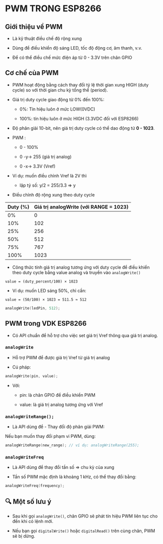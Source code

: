 # PWM TRONG ESP8266

## Giới thiệu về PWM

- Là kỹ thuật điều chế độ rộng xung

- Dùng để điều khiển độ sáng LED, tốc độ động cơ, âm thanh, v.v.

- Để có thể điều chế mức điện áp từ 0 - 3.3V trên chân GPIO

## Cơ chế của PWM

- PWM hoạt động bằng cách thay đổi tỷ lệ thời gian xung HIGH (duty cycle) so với thời gian chu kỳ tổng thể (period).

- Giá trị duty cycle giao động từ 0% đến 100%:
  
  - 0%: Tín hiệu luôn ở mức LOW(0VDC)

  - 100%: tín hiệu luôn ở mức HIGH (3.3VDC đối với ESP8266)

- Độ phân giải 10-bit, nên giá trị duty cycle có thể dao động từ **0 - 1023**.

- PWM :

  - 0 - 100%

  - 0 -y-> 255 (giá trị analog)

  - 0 -x-> 3.3V (Vref)

- Ví dụ: muốn điều chỉnh Vref là 2V thì

  - lập tỷ số: y/2 = 255/3.3 => y

- Điều chỉnh độ rộng xung theo duty cycle

| Duty (%) | Giá trị analogWrite (với RANGE = 1023) |
| -------- | -------------------------------------- |
| 0%       | 0                                      |
| 10%      | 102                                    |
| 25%      | 256                                    |
| 50%      | 512                                    |
| 75%      | 767                                    |
| 100%     | 1023                                   |

- Công thức tính giá trị analog tương ứng với duty cycle để điều khiển theo duty cycle bằng value analog và truyền vào `analogWrite()`

```text
value = (duty_percent/100​) × 1023
```

- Ví dụ: muốn LED sáng 50%, chỉ cần:

```text
value = (50/100) ​× 1023 = 511.5 ≈ 512
```

```cpp
analogWrite(ledPin, 512);
```

## PWM trong VDK ESP8266

- Có API chuẩn để hỗ trợ cho việc set giá trị Vref thông qua giá trị analog.

### `analogWrite`

- Hỗ trợ PWM để được giá trị Vref từ giá trị analog

- Cú pháp:

```cpp
analogWrite(pin, value);
```

- Với:

  - pin: là chân GPIO để điều khiển PWM

  - value: là giá trị analog tương ứng với Vref

### `analogWriteRange();`

- Là API dùng để - Thay đổi độ phân giải PWM:

Nếu bạn muốn thay đổi phạm vi PWM, dùng:

```cpp
analogWriteRange(new_range); // ví dụ: analogWriteRange(255);
```

### `analogWriteFreq`

- Là API dùng để thay đổi tần số => chu kỳ của xung

- Tần số PWM mặc định là khoảng 1 kHz, có thể thay đổi bằng:

```cpp
analogWriteFreq(frequency);
```

## 🔍 Một số lưu ý

- Sau khi gọi `analogWrite()`, chân GPIO sẽ phát tín hiệu PWM liên tục cho đến khi có lệnh mới.

- Nếu bạn gọi  `digitalWrite()` hoặc `digitalRead()` trên cùng chân, PWM sẽ bị dừng.
